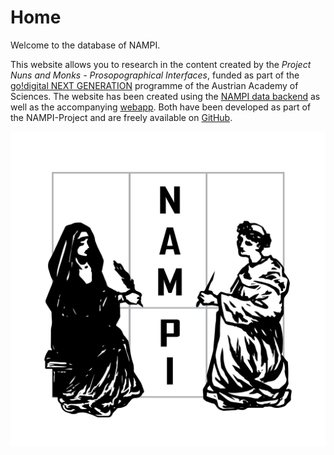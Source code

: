 # Home

Welcome to the database of NAMPI.

This website allows you to research in the content created by the _Project Nuns
and Monks - Prosopographical Interfaces_, funded as part of the
[go!digital NEXT GENERATION](https://www.oeaw.ac.at/en/foerderungen/foerderprogramme/subsites/godigital/godigital-next-generation-projects)
programme of the Austrian Academy of Sciences. The website has been created
using the [NAMPI data backend](https://github.com/nam-pi/backend) as well as the
accompanying [webapp](https://github.com/nam-pi/frontend). Both have been
developed as part of the NAMPI-Project and are freely available on
[GitHub](https://github.com/nam-pi).

![](NAMPI_Logo_Quadrat_2000px.png)

